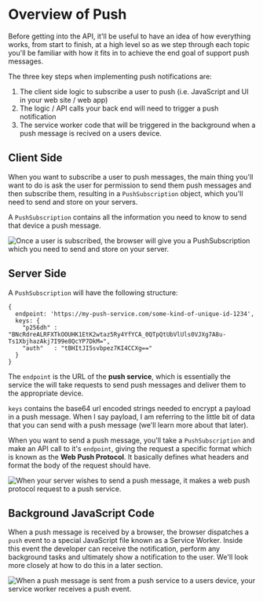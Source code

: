 # Overview of Push

Before getting into the API, it'll be useful to have an idea of how everything
works, from start to finish, at a high level so as we step through each
topic you'll be familiar with how it fits in to achieve the end goal of
support push messages.

The three key steps when implementing push notifications are:

1. The client side logic to subscribe a user to push (i.e. JavaScript and UI
  in your web site / web app)
1. The logic / API calls your back end will need to trigger a push
  notification
1. The service worker code that will be triggered in the background when a push
  message is recived on a users device.

## Client Side

When you want to subscribe a user to push messages, the main thing you'll want
to do is ask the user for permission to send them push messages and
then subscribe them, resulting in a `PushSubscription` object, which
you'll need to send and store on your servers.

A `PushSubscription` contains all the information you need to know to send that
device a push message.

![Once a user is subscribed, the browser will give you a PushSubscription which you need to send and store on your server.](build/images/browser-to-server.png)

## Server Side

A `PushSubscription` will have the following structure:

    {
      endpoint: 'https://my-push-service.com/some-kind-of-unique-id-1234',
      keys: {
        "p256dh" : "BNcRdreALRFXTkOOUHK1EtK2wtaz5Ry4YfYCA_0QTpQtUbVlUls0VJXg7A8u-Ts1XbjhazAkj7I99e8QcYP7DkM=",
        "auth"   : "tBHItJI5svbpez7KI4CCXg=="
      }
    }

The `endpoint` is the URL of the **push service**, which is essentially the
service the will take requests to send push messages and deliver them to the
appropriate device.

`keys` contains the base64 url encoded strings needed to encrypt a payload in
a push message. When I say payload, I am referring to the little bit of data
that you can send with a push message (we'll learn more about that later).

When you want to send a push message, you'll take a `PushSubscription` and
make an API call to it's `endpoint`, giving the request a specific format
which is known as the **Web Push Protocol**. It basically defines what
headers and format the body of the request should have.

![When your server wishes to send a push message, it makes a web push protocol request to a push service.](build/images/server-to-push-service.png)

## Background JavaScript Code

When a push message is received by a browser, the browser dispatches a `push`
event to a special JavaScript file known as a Service Worker. Inside this event
the developer can receive the notification, perform any background tasks and
ultimately show a notification to the user. We'll look more closely at how
to do this in a later section.


![When a push message is sent from a push service to a users device, your service worker receives a push event.](build/images/push-service-to-sw-event.svg)
